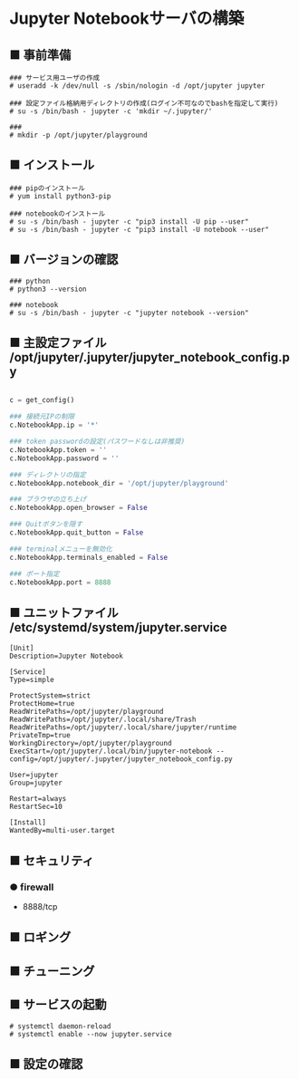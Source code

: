 # Jupyter Notebookサーバの構築
## ■ 事前準備
```
### サービス用ユーザの作成
# useradd -k /dev/null -s /sbin/nologin -d /opt/jupyter jupyter

### 設定ファイル格納用ディレクトリの作成(ログイン不可なのでbashを指定して実行)
# su -s /bin/bash - jupyter -c 'mkdir ~/.jupyter/'

### 
# mkdir -p /opt/jupyter/playground
```
## ■ インストール
```
### pipのインストール
# yum install python3-pip

### notebookのインストール
# su -s /bin/bash - jupyter -c "pip3 install -U pip --user"
# su -s /bin/bash - jupyter -c "pip3 install -U notebook --user"
```
## ■ バージョンの確認
```
### python
# python3 --version

### notebook
# su -s /bin/bash - jupyter -c "jupyter notebook --version"
```
## ■ 主設定ファイル /opt/jupyter/.jupyter/jupyter_notebook_config.py
```py

c = get_config()

### 接続元IPの制限
c.NotebookApp.ip = '*'

### token passwordの設定(パスワードなしは非推奨)
c.NotebookApp.token = ''
c.NotebookApp.password = ''

### ディレクトリの指定
c.NotebookApp.notebook_dir = '/opt/jupyter/playground'

### ブラウザの立ち上げ
c.NotebookApp.open_browser = False

### Quitボタンを隠す
c.NotebookApp.quit_button = False

### terminalメニューを無効化
c.NotebookApp.terminals_enabled = False

### ポート指定
c.NotebookApp.port = 8888
```
## ■ ユニットファイル /etc/systemd/system/jupyter.service
```
[Unit]
Description=Jupyter Notebook

[Service]
Type=simple

ProtectSystem=strict
ProtectHome=true
ReadWritePaths=/opt/jupyter/playground
ReadWritePaths=/opt/jupyter/.local/share/Trash
ReadWritePaths=/opt/jupyter/.local/share/jupyter/runtime
PrivateTmp=true
WorkingDirectory=/opt/jupyter/playground
ExecStart=/opt/jupyter/.local/bin/jupyter-notebook --config=/opt/jupyter/.jupyter/jupyter_notebook_config.py

User=jupyter
Group=jupyter

Restart=always
RestartSec=10

[Install]
WantedBy=multi-user.target
```
## ■ セキュリティ
### ● firewall
- 8888/tcp

## ■ ロギング
## ■ チューニング
## ■ サービスの起動
```
# systemctl daemon-reload
# systemctl enable --now jupyter.service
```
## ■ 設定の確認
